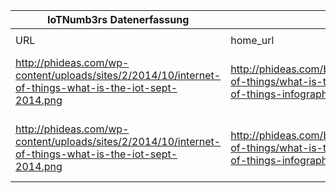 |IoTNumb3rs Datenerfassung|||||||||||
| ---- | ---- | ---- | ---- | ---- | ---- | ---- | ---- | ---- | ---- | ---- |
||||||||||||
|URL|home_url|filename|device_class|device_count|market_class|market_volume|prognosis_year|publication_year|authorship_class|Dropbox folder|
|http://phideas.com/wp-content/uploads/sites/2/2014/10/internet-of-things-what-is-the-iot-sept-2014.png|http://phideas.com/blog/internet-of-things/what-is-the-internet-of-things-infographic/|file1_internet-of-things-what-is-the-iot-sept-2014.png|device|28000000000|||2020|2014|Blog|Pattoho/20181217-1803|
|http://phideas.com/wp-content/uploads/sites/2/2014/10/internet-of-things-what-is-the-iot-sept-2014.png|http://phideas.com/blog/internet-of-things/what-is-the-internet-of-things-infographic/|file1_internet-of-things-what-is-the-iot-sept-2014.png|cars|60000000000|||2020|||Pattoho/20181217-1803|
